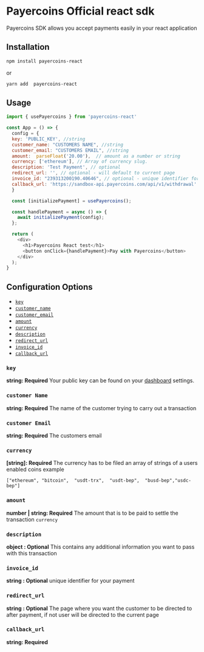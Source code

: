 # Payercoins Official react sdk

Payercoins SDK allows you accept payments easily in your react application

<!-- <img src="https://raw.githubusercontent.com/njokuScript/screenshots/master/react-1.png" alt='screenshot of SDK'  />

<img src="https://raw.githubusercontent.com/njokuScript/screenshots/master/react-2.png" alt='screenshot of SDK'  />

<img src="https://raw.githubusercontent.com/njokuScript/screenshots/master/react-3.png" alt='screenshot of SDK'  />

<img src="https://raw.githubusercontent.com/njokuScript/screenshots/master/react-4.png" alt='screenshot of SDK'  /> -->

## Installation

```sh
npm install payercoins-react
```
or

```sh
yarn add  payercoins-react
```

## Usage

```js
import { usePayercoins } from 'payercoins-react'

const App = () => {
  config = {
  key: 'PUBLIC_KEY', //string
  customer_name: "CUSTOMERS NAME", //string
  customer_email: "CUSTOMERS EMAIL", //string
  amount:  parseFloat('20.00'),  // amount as a number or string
  currency: ['ethereum'], // Array of currency slug.   
  description: 'Test Payment', // optional
  redirect_url: '', // optional - will default to current page
  invoice_id: "239313200190.40646", // optional - unique identifier for your payment and minLength 8, else we will automatically generate one
  callback_url: 'https://sandbox-api.payercoins.com/api/v1/withdrawal' //This is just a test sandbox
  }

  const [initializePayment] = usePayercoins();

  const handlePayment = async () => {
    await initializePayment(config);
  };

  return (
    <div>
      <h1>Payercoins React test</h1>
      <button onClick={handlePayment}>Pay with Payercoins</button>
    </div>
  );
}
```

<!-- ### NOTE

`reference` has to be updated after any successful partial payment to enable re-initialization. -->

## Configuration Options

- [`key`](#key)
- [`customer_name`](#customer_name)
- [`customer_email`](#customerEmail)
- [`amount`](#amount)
- [`currency`](#currency)
- [`description`](#description)
- [`redirect_url`](#redirect_url)
- [`invoice_id`](#invoice_url)
- [`callback_url`](#callback_url)

### <a name="key"></a> `key`

**string: Required**
Your public key can be found on your [dashboard](https://app.payercoins.com/settings/webhooks) settings.

### <a name="cunstomer_name"></a> `customer Name`

**string: Required**
The name of the customer trying to  carry out a transaction

### <a name="customer_email"></a> `customer Email`

**string: Required**
The customers email

### <a name="currency"></a> `currency`

**[string]: Required**
The currency has to be filed an array of strings of a users enabled coins
example 

```
["ethereum", "bitcoin",  "usdt-trx",  "usdt-bep",  "busd-bep","usdc-bep"]
```


### <a name="amount"></a> `amount`

**number | string: Required**
The amount that is to be paid to settle the transaction `currency`

### <a name="description"></a> `description`

**object : Optional**
This contains any additional information you want to pass with this transaction

### <a name="invoice_id"></a> `invoice_id`

**string : Optional**
unique identifier for your payment

### <a name="redirect_url"></a> `redirect_url`

**string : Optional**
The page where you want the customer to be directed to after payment, if not user will be directed to the current page
### <a name="callback_url"></a> `callback_url`

**string: Required**


<!-- ```ts
{
  "event": "successful",
  "data": {
    "id": "12896b32-0d7d-4744-bc15-5960af40d519",
    "reference": "aa6KlHy88D",
    "acceptPartialPayment":true,
    "senderAddress": "0x0B4d358D349809037003F96A3593ff9015E89efA",
    "recipientAddress": "0x785F44E779cfEeDeBf7aA7CFde19DaA3312fd19e",
    "actualAmount": 10,
    "amountPaid": 10,
    "fiatAmount": 10,
    "coin": "BUSD",
    "currency": "USD",
    "hash": "0x3332d7b046d53e90dc0337c715252f210386c2a471c5025c953a0b1d9bc90593",
    "blockNumber": 14160827,
    "type": "received",
    "status": "confirmed",
    "network": "mainnet",
    "blockchain": "Binance Smart Chain",
    "customer": {
      "id": "b847dbbd-e5a4-4afc-ba26-b292707dc391",
      "customerName": "Njoku Emmanuel",
      "customerEmail": "kalunjoku123@gmail.com",
      "customerPhone": null,
      "network": "mainnet"
    }
  }
}
``` -->

<!-- ## Contributing

See the [contributing guide](CONTRIBUTING.md) to learn how to contribute to the repository and the development workflow.

## Support

If you're having trouble with Lazerpay React Native SDK or your integration, please reach out to us at <help@lazerpay.finance> or come chat with us on Slack. We're more than happy to help you out.

## License

MIT -->
